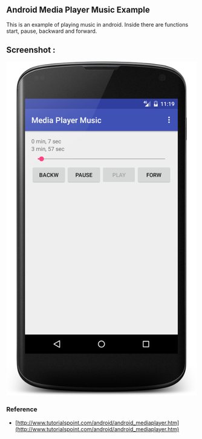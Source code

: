 ## Android Media Player Music Example
This is an example of playing music in android. Inside there are functions start, pause, backward and forward.
## Screenshot :
![screenshot 1](screenshot/1.png)

### Reference
- [http://www.tutorialspoint.com/android/android_mediaplayer.htm](http://www.tutorialspoint.com/android/android_mediaplayer.htm)